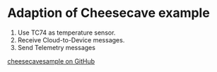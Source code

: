 # Adaption of Cheesecave example
 
 1. Use TC74 as temperature sensor. 
 2. Receive Cloud-to-Device messages. 
 3. Send Telemetry messages

 [cheesecavesample on GitHub](https://github.com/dotnet/samples/tree/main/iot/cheesecave.net)
